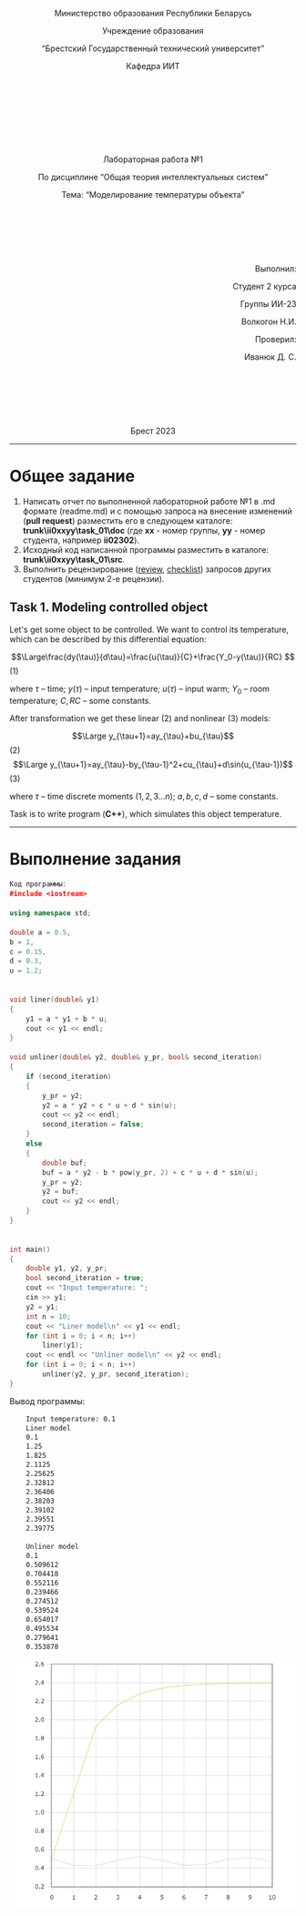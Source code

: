 <p align="center"> Министерство образования Республики Беларусь</p>
<p align="center">Учреждение образования</p>
<p align="center">“Брестский Государственный технический университет”</p>
<p align="center">Кафедра  ИИТ</p>
<br><br><br><br><br><br><br>
<p align="center">Лабораторная работа №1</p>
<p align="center">По дисциплине “Общая теория интеллектуальных систем”</p>
<p align="center">Тема: “Моделирование температуры объекта”</p>
<br><br><br><br><br>
<p align="right">Выполнил:</p>
<p align="right">Студент 2 курса</p>
<p align="right">Группы ИИ-23</p>
<p align="right">Волкогон Н.И.</p>
<p align="right">Проверил:</p>
<p align="right">Иванюк Д. С.</p>
<br><br><br><br><br>
<p align="center">Брест 2023</p>

---

# Общее задание #
1. Написать отчет по выполненной лабораторной работе №1 в .md формате (readme.md) и с помощью запроса на внесение изменений (**pull request**) разместить его в следующем каталоге: **trunk\ii0xxyy\task_01\doc** (где **xx** - номер группы, **yy** - номер студента, например **ii02302**).
2. Исходный код написанной программы разместить в каталоге: **trunk\ii0xxyy\task_01\src**.
3. Выполнить рецензирование ([review](https://linearb.io/blog/code-review-on-github), [checklist](https://linearb.io/blog/code-review-checklist)) запросов других студентов (минимум 2-е рецензии).

## Task 1. Modeling controlled object ##
Let's get some object to be controlled. We want to control its temperature, which can be described by this differential equation:

$$\Large\frac{dy(\tau)}{d\tau}=\frac{u(\tau)}{C}+\frac{Y_0-y(\tau)}{RC} $$ (1)

where $\tau$ – time; $y(\tau)$ – input temperature; $u(\tau)$ – input warm; $Y_0$ – room temperature; $C,RC$ – some constants.

After transformation we get these linear (2) and nonlinear (3) models:

$$\Large y_{\tau+1}=ay_{\tau}+bu_{\tau}$$ (2)
$$\Large y_{\tau+1}=ay_{\tau}-by_{\tau-1}^2+cu_{\tau}+d\sin(u_{\tau-1})$$ (3)

where $\tau$ – time discrete moments ($1,2,3{\dots}n$); $a,b,c,d$ – some constants.

Task is to write program (**С++**), which simulates this object temperature.

---

# Выполнение задания #
```C++
Код программы:
﻿#include <iostream>

using namespace std;

double a = 0.5,
b = 1,
c = 0.15,
d = 0.3,
u = 1.2;


void liner(double& y1)
{
	y1 = a * y1 + b * u;
	cout << y1 << endl;
}

void unliner(double& y2, double& y_pr, bool& second_iteration)
{
	if (second_iteration)
	{
		y_pr = y2;
		y2 = a * y2 + c * u + d * sin(u); 
		cout << y2 << endl;
		second_iteration = false;
	}
	else
	{
		double buf;
		buf = a * y2 - b * pow(y_pr, 2) + c * u + d * sin(u);
		y_pr = y2;
		y2 = buf;
		cout << y2 << endl;
	}
}


int main()
{
	double y1, y2, y_pr;
	bool second_iteration = true;
	cout << "Input temperature: ";
	cin >> y1;
	y2 = y1;
	int n = 10;
	cout << "Liner model\n" << y1 << endl;
	for (int i = 0; i < n; i++)
		liner(y1);
	cout << endl << "Unliner model\n" << y2 << endl;
	for (int i = 0; i < n; i++)
		unliner(y2, y_pr, second_iteration);
}
```     

Вывод программы:

   		Input temperature: 0.1
		Liner model
		0.1
		1.25
		1.825
		2.1125
		2.25625
		2.32812
		2.36406
		2.38203
		2.39102
		2.39551
		2.39775
		
		Unliner model
		0.1
		0.509612
		0.704418
		0.552116
		0.239466
		0.274512
		0.539524
		0.654017
		0.495534
		0.279641
		0.353878
![График моделей с t = 10:](picture.png)
